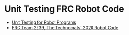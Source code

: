 # Unit Testing FRC Robot Code

- [Unit Testing for Robot Programs](https://www.youtube.com/watch?v=945kT_pO4c0)
- [FRC Team 2239, The Technocrats' 2020 Robot Code](https://github.com/hopkinstechnocrats/Robot2020)